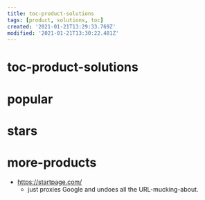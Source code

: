 ```yaml
---
title: toc-product-solutions
tags: [product, solutions, toc]
created: '2021-01-21T13:29:33.769Z'
modified: '2021-01-21T13:30:22.481Z'
---
```


# toc-product-solutions

# popular

# stars

# more-products

- https://startpage.com/
  - just proxies Google and undoes all the URL-mucking-about.
